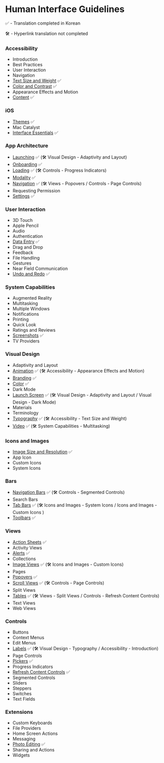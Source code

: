 # Human Interface Guidelines
✅ - Translation completed in Korean

🛠 - Hyperlink translation not completed

### Accessibility

- Introduction
- Best Practices
- User Interaction
- Navigation
- [Text Size and Weight](https://github.com/jum0/Human-Interface-Guidelines/tree/master/Accessibility/Text%20Size%20and%20Weight)    ✅
- [Color and Contrast](https://github.com/jum0/Human-Interface-Guidelines/tree/master/Accessibility/Color%20and%20Contrast)    ✅
- Appearance Effects and Motion
- [Content](https://github.com/jum0/Human-Interface-Guidelines/tree/master/Accessibility/Content)    ✅



### iOS

- [Themes](https://github.com/jum0/Human-Interface-Guidelines/tree/master/iOS/Themes)    ✅
- Mac Catalyst
- [Interface Essentials](https://github.com/jum0/Human-Interface-Guidelines/tree/master/iOS/Interface%20Essentials)    ✅



### App Architecture

- [Launching](https://github.com/jum0/Human-Interface-Guidelines/tree/master/App%20Architecture/Launching)    ✅ (🛠 Visual Design - Adaptivity and Layout)
- [Onboarding](https://github.com/jum0/Human-Interface-Guidelines/tree/master/App%20Architecture/Onboarding)    ✅
- [Loading](https://github.com/jum0/Human-Interface-Guidelines/tree/master/App%20Architecture/Loading)    ✅ (🛠 Controls - Progress Indicators)
- [Modality](https://github.com/jum0/Human-Interface-Guidelines/tree/master/App%20Architecture/Modality)    ✅
- [Navigation](https://github.com/jum0/Human-Interface-Guidelines/tree/master/App%20Architecture/Navigation)    ✅ (🛠 Views - Popovers / Controls - Page Controls)
- Requesting Permission
- [Settings](https://github.com/jum0/Human-Interface-Guidelines/tree/master/App%20Architecture/Settings)    ✅



### User Interaction

- 3D Touch
- Apple Pencil
- Audio
- Authentication
- [Data Entry](https://github.com/jum0/Human-Interface-Guidelines/tree/master/User%20Interaction/Data%20Entry)    ✅
- Drag and Drop
- Feedback
- File Handling
- Gestures
- Near Field Communication
- [Undo and Redo](https://github.com/jum0/Human-Interface-Guidelines/tree/master/User%20Interaction/Undo%20and%20Redo)    ✅



### System Capabilities

- Augmented Reality
- Multitasking
- Multiple Windows
- Notifications
- Printing
- Quick Look
- Ratings and Reviews
- [Screenshots](https://github.com/jum0/Human-Interface-Guidelines/tree/master/System%20Capabilities/Screenshots)    ✅
- TV Providers



### Visual Design

- Adaptivity and Layout
- [Animation](https://github.com/jum0/Human-Interface-Guidelines/tree/master/Visual%20Design/Animation)    ✅ (🛠 Accessibility - Appearance Effects and Motion)
- [Branding](https://github.com/jum0/Human-Interface-Guidelines/tree/master/Visual%20Design/Branding)    ✅
- [Color](https://github.com/jum0/Human-Interface-Guidelines/tree/master/Visual%20Design/Color)    ✅
- Dark Mode
- [Launch Screen](https://github.com/jum0/Human-Interface-Guidelines/tree/master/Visual%20Design/Launch%20Screen)    ✅ (🛠 Visual Design - Adaptivity and Layout / Visual Design - Dark Mode)
- Materials
- Terminology
- [Typography](https://github.com/jum0/Human-Interface-Guidelines/tree/master/Visual%20Design/Typography) ✅ (🛠 Accessibility - Text Size and Weight)
- [Video](https://github.com/jum0/Human-Interface-Guidelines/tree/master/Visual%20Design/Video)    ✅ (🛠 System Capabilities - Multitasking)



### Icons and Images

- [Image Size and Resolution](https://github.com/jum0/Human-Interface-Guidelines/tree/master/Icons%20and%20Images/Image%20Size%20and%20Resolution)    ✅
- App Icon
- Custom Icons
- System Icons



### Bars

- [Navigation Bars](https://github.com/jum0/Human-Interface-Guidelines/tree/master/Bars/Navigation%20Bars)    ✅ (🛠 Controls - Segmented Controls)
- Search Bars
- [Tab Bars](https://github.com/jum0/Human-Interface-Guidelines/tree/master/Bars/Tab%20Bars)    ✅ (🛠 Icons and Images - System Icons / Icons and Images - Custom Icons  )
- [Toolbars](https://github.com/jum0/Human-Interface-Guidelines/tree/master/Bars/Toolbars)    ✅



### Views

- [Action Sheets](https://github.com/jum0/Human-Interface-Guidelines/tree/master/Views/Action%20Sheets)    ✅ 
- Activity Views
- [Alerts](https://github.com/jum0/Human-Interface-Guidelines/tree/master/Views/Alerts)    ✅
- Collections
- [Image Views](https://github.com/jum0/Human-Interface-Guidelines/tree/master/Views/Image%20Views)    ✅ (🛠 Icons and Images - Custom Icons)
- Pages
- [Popovers](https://github.com/jum0/Human-Interface-Guidelines/tree/master/Views/Popovers)    ✅
- [Scroll Views](https://github.com/jum0/Human-Interface-Guidelines/tree/master/Views/Scroll%20Views)    ✅ (🛠 Controls - Page Controls)
- Split Views
- [Tables](https://github.com/jum0/Human-Interface-Guidelines/tree/master/Views/Tables)    ✅ (🛠 Views - Split Views / Controls - Refresh Content Controls)
- Text Views
- Web Views



### Controls

- Buttons
- Context Menus
- Edit Menus
- [Labels](https://github.com/jum0/Human-Interface-Guidelines/tree/master/Controls/Labels)    ✅ (🛠 Visual Design - Typography / Accessibility - Introduction)
- Page Controls
- [Pickers](https://github.com/jum0/Human-Interface-Guidelines/tree/master/Controls/Pickers)    ✅
- Progress Indicators
- [Refresh Content Controls](https://github.com/jum0/Human-Interface-Guidelines/tree/master/Controls/Refresh%20Content%20Controls)    ✅
- Segmented Controls
- Sliders
- Steppers
- Switches
- Text Fields



### Extensions

- Custom Keyboards
- File Providers
- Home Screen Actions
- Messaging
- [Photo Editing](https://github.com/jum0/Human-Interface-Guidelines/tree/master/Extensions/Photo%20Editing)    ✅ 
- Sharing and Actions
- Widgets
